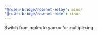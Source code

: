 ```yaml
---
'@rosen-bridge/rosenet-relay': minor
'@rosen-bridge/rosenet-node': minor
---
```


Switch from mplex to yamux for multiplexing
